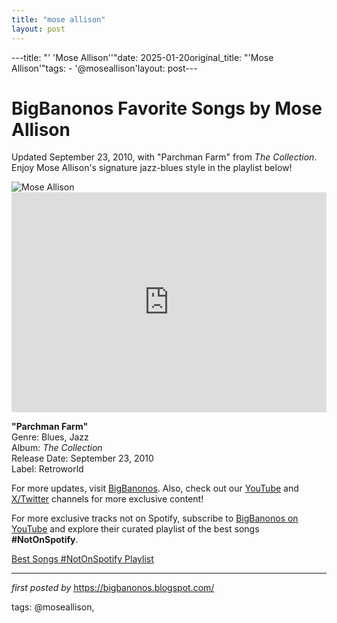 ```yaml
---
title: "mose allison"
layout: post
---
```

---title: "' 'Mose Allison''"date: 2025-01-20original_title: "'Mose Allison'"tags:  - '@moseallison'layout: post---<!-- Title of the Post --><h1 >BigBanonos Favorite Songs by Mose Allison</h1> <!-- Introductory Text --><p >Updated September 23, 2010, with "Parchman Farm" from <em>The Collection</em>. Enjoy Mose Allison's signature jazz-blues style in the playlist below!</p> <!-- Featured Image --><div > <img src="https://static01.nyt.com/images/2016/11/16/arts/16Allison-Obit-web4/16Allison-Obit-web4-superJumbo.jpg" alt="Mose Allison" /></div> <!-- Spotify Embed --><div > <iframe src="https://open.spotify.com/embed/playlist/5ldBPxRQgKTB3T6Rju1dDz?utm_source=generator" width="100%" height="352" frameBorder="0" allowfullscreen="" allow="autoplay; clipboard-write; encrypted-media; fullscreen; picture-in-picture" loading="lazy"></iframe></div> <!-- Song Information --><div > <p><strong>"Parchman Farm"</strong><br> Genre: Blues, Jazz<br> Album: <em>The Collection</em><br> Release Date: September 23, 2010<br> Label: Retroworld</p></div> <!-- Footer Links --><div > <p>For more updates, visit <a href="https://bigbanonos.blogspot.com/" target="_blank">BigBanonos</a>. Also, check out our <a href="https://www.youtube.com/@BigBanonos" target="_blank">YouTube</a> and <a href="https://x.com/bigbanonos" target="_blank">X/Twitter</a> channels for more exclusive content!</p></div><!--Subscribe and Playlist Links--><div>    <p>For more exclusive tracks not on Spotify, subscribe to <a href="https://www.youtube.com/@BigBanonos" target="_blank">BigBanonos on YouTube</a> and explore their curated playlist of the best songs <strong>#NotOnSpotify</strong>.</p>    <p><a href="https://www.youtube.com/playlist?list=PLtuNtuTatqI0kFahUCbtbfenC_ET5O_tr" target="_blank">Best Songs #NotOnSpotify Playlist<br /></a></p></div><hr /><p><em>first posted by</em> <a href="https://bigbanonos.blogspot.com/" rel="noopener" target="_new">https://bigbanonos.blogspot.com/</a></p><p>tags: @moseallison,</p>